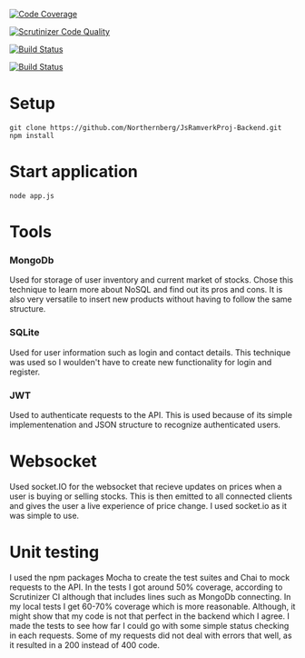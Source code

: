 [![Code Coverage](https://scrutinizer-ci.com/g/Northernberg/JsRamverkProj-Backend/badges/coverage.png?b=master)](https://scrutinizer-ci.com/g/Northernberg/JsRamverkProj-Backend/?branch=master)

[![Scrutinizer Code Quality](https://scrutinizer-ci.com/g/Northernberg/JsRamverkProj-Backend/badges/quality-score.png?b=master)](https://scrutinizer-ci.com/g/Northernberg/JsRamverkProj-Backend/?branch=master)

[![Build Status](https://scrutinizer-ci.com/g/Northernberg/JsRamverkProj-Backend/badges/build.png?b=master)](https://scrutinizer-ci.com/g/Northernberg/JsRamverkProj-Backend/build-status/master)

[![Build Status](https://travis-ci.org/Northernberg/Jsramverk-back.svg?branch=master)](https://travis-ci.org/Northernberg/Jsramverk-back)

# Setup

```
git clone https://github.com/Northernberg/JsRamverkProj-Backend.git
npm install
```

# Start application

`node app.js`

# Tools

### MongoDb

Used for storage of user inventory and current market of stocks. Chose this technique to learn more about NoSQL and find out its pros and cons. It is also very versatile to insert new products without having to follow the same structure.

### SQLite

Used for user information such as login and contact details. This technique was used so I woulden't have to create new functionality for login and register.

### JWT

Used to authenticate requests to the API. This is used because of its simple implementenation and JSON structure to recognize authenticated users.

# Websocket

Used socket.IO for the websocket that recieve updates on prices when a user is buying or selling stocks. This is then emitted to all connected clients and gives the user a live experience of price change. I used socket.io as it was simple to use.

# Unit testing

I used the npm packages Mocha to create the test suites and Chai to mock requests to the API. In the tests I got around 50% coverage, according to Scrutinizer CI although that includes lines such as MongoDb connecting. In my local tests I get 60-70% coverage which is more reasonable. Although, it might show that my code is not that perfect in the backend which I agree. I made the tests to see how far I could go with some simple status checking in each requests. Some of my requests did not deal with errors that well, as it resulted in a 200 instead of 400 code.
